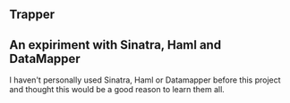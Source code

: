 Trapper
-------

## An expiriment with Sinatra, Haml and DataMapper

I haven't personally used Sinatra, Haml or Datamapper before this project
and thought this would be a good reason to learn them all.
